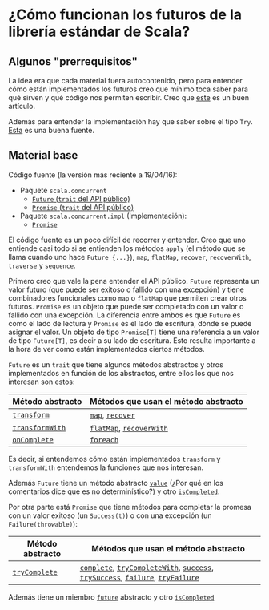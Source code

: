 # ¿Cómo funcionan los futuros de la librería estándar de Scala?

## Algunos "prerrequisitos"

La idea era que cada material fuera autocontenido, pero para entender cómo están implementados los futuros creo que mínimo toca saber para qué sirven y qué código nos permiten escribir. Creo que [este](http://danielwestheide.com/blog/2013/01/09/the-neophytes-guide-to-scala-part-8-welcome-to-the-future.html) es un buen artículo.

Además para entender la implementación hay que saber sobre el tipo `Try`. [Esta](http://danielwestheide.com/blog/2012/12/26/the-neophytes-guide-to-scala-part-6-error-handling-with-try.html) es una buena fuente.

## Material base

Código fuente (la versión más reciente a 19/04/16):

* Paquete `scala.concurrent`
  * [`Future` (`trait` del API público)](https://github.com/scala/scala/blob/804a4cc1ff9fa159c576be7c685dbb81220c11da/src/library/scala/concurrent/Future.scala)
  * [`Promise` (`trait` del API público)](https://github.com/scala/scala/blob/804a4cc1ff9fa159c576be7c685dbb81220c11da/src/library/scala/concurrent/Promise.scala)
* Paquete `scala.concurrent.impl` (Implementación):
  * [`Promise`](https://github.com/scala/scala/blob/804a4cc1ff9fa159c576be7c685dbb81220c11da/src/library/scala/concurrent/impl/Promise.scala)

El código fuente es un poco difícil de recorrer y entender.  Creo que uno entiende casi todo si se entienden los métodos `apply` (el método que se llama cuando uno hace `Future {...}`), `map`, `flatMap`, `recover`, `recoverWith`, `traverse` y `sequence`.

Primero creo que vale la pena entender el API público. `Future` representa un valor futuro (que puede ser exitoso o fallido con una excepción) y tiene combinadores funcionales como `map` o `flatMap` que permiten crear otros futuros. `Promise` es un objeto que puede ser completado con un valor o fallido con una excepción. La diferencia entre ambos es que `Future` es como el lado de lectura y `Promise` es el lado de escritura, dónde se puede asignar el valor. Un objeto de tipo `Promise[T]` tiene una referencia a un valor de tipo `Future[T]`, es decir a su lado de escritura. Esto resulta importante a la hora de ver como están implementados ciertos métodos.

`Future` es un `trait` que tiene algunos métodos abstractos y otros implementados en función de los abstractos, entre ellos los que nos interesan son estos:

| Método abstracto | Métodos que usan el método abstracto |
|------------------|--------------------------------------|
| [`transform`](https://github.com/scala/scala/blob/804a4cc1ff9fa159c576be7c685dbb81220c11da/src/library/scala/concurrent/Future.scala#L223-L231) | [`map`](https://github.com/scala/scala/blob/804a4cc1ff9fa159c576be7c685dbb81220c11da/src/library/scala/concurrent/Future.scala#L244-L264), [`recover`](https://github.com/scala/scala/blob/804a4cc1ff9fa159c576be7c685dbb81220c11da/src/library/scala/concurrent/Future.scala#L344-L361) |
| [`transformWith`](https://github.com/scala/scala/blob/804a4cc1ff9fa159c576be7c685dbb81220c11da/src/library/scala/concurrent/Future.scala#L233-L241) | [`flatMap`](https://github.com/scala/scala/blob/804a4cc1ff9fa159c576be7c685dbb81220c11da/src/library/scala/concurrent/Future.scala#L266-L280), [`recoverWith`](https://github.com/scala/scala/blob/804a4cc1ff9fa159c576be7c685dbb81220c11da/src/library/scala/concurrent/Future.scala#L363-L384) |
| [`onComplete`](https://github.com/scala/scala/blob/804a4cc1ff9fa159c576be7c685dbb81220c11da/src/library/scala/concurrent/Future.scala#L136-L149) | [`foreach`](https://github.com/scala/scala/blob/804a4cc1ff9fa159c576be7c685dbb81220c11da/src/library/scala/concurrent/Future.scala#L195-L205)

Es decir, si entendemos cómo están implementados `transform` y `transformWith` entendemos la funciones que nos interesan.

Además `Future` tiene un método abstracto [`value`](https://github.com/scala/scala/blob/804a4cc1ff9fa159c576be7c685dbb81220c11da/src/library/scala/concurrent/Future.scala#L163-L174) (¿Por qué en los comentarios dice que es no determinístico?) y otro [`isCompleted`](https://github.com/scala/scala/blob/804a4cc1ff9fa159c576be7c685dbb81220c11da/src/library/scala/concurrent/Future.scala#L154-L161).

Por otra parte está `Promise` que tiene métodos para completar la promesa con un valor exitoso (un `Success(t)`) o con una excepción (un `Failure(throwable)`):

| Método abstracto | Métodos que usan el método abstracto |
| ---------------- | ------------------------------------ |
| [`tryComplete`](https://github.com/scala/scala/blob/2.12.x/src/library/scala/concurrent/Promise.scala#L51-L57) | [`complete`](https://github.com/scala/scala/blob/2.12.x/src/library/scala/concurrent/Promise.scala#L42-L49), [`tryCompleteWith`](https://github.com/scala/scala/blob/2.12.x/src/library/scala/concurrent/Promise.scala#L65-L74), [`success`](https://github.com/scala/scala/blob/2.12.x/src/library/scala/concurrent/Promise.scala#L76-L82), [`trySuccess`](https://github.com/scala/scala/blob/2.12.x/src/library/scala/concurrent/Promise.scala#L84-L90), [`failure`](https://github.com/scala/scala/blob/2.12.x/src/library/scala/concurrent/Promise.scala#L92-L100), [`tryFailure`](https://github.com/scala/scala/blob/2.12.x/src/library/scala/concurrent/Promise.scala#L102-L108) |

Además tiene un miembro [`future`](https://github.com/scala/scala/blob/2.12.x/src/library/scala/concurrent/Promise.scala#L29-L31) abstracto y otro [`isCompleted`](https://github.com/scala/scala/blob/2.12.x/src/library/scala/concurrent/Promise.scala#L33-L40)
